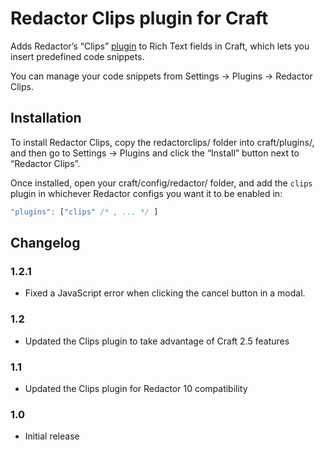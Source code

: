 # Redactor Clips plugin for Craft

Adds Redactor’s “Clips” [plugin](http://imperavi.com/redactor/docs/plugins/) to Rich Text fields in Craft, which lets you insert predefined code snippets.

You can manage your code snippets from Settings → Plugins → Redactor Clips.

## Installation

To install Redactor Clips, copy the redactorclips/ folder into craft/plugins/, and then go to Settings → Plugins and click the “Install” button next to “Redactor Clips”.

Once installed, open your craft/config/redactor/ folder, and add the `clips` plugin in whichever Redactor configs you want it to be enabled in:

```javascript
"plugins": ["clips" /* , ... */ ]
```

## Changelog

### 1.2.1

* Fixed a JavaScript error when clicking the cancel button in a modal.

### 1.2

* Updated the Clips plugin to take advantage of Craft 2.5 features

### 1.1

* Updated the Clips plugin for Redactor 10 compatibility

### 1.0

* Initial release
